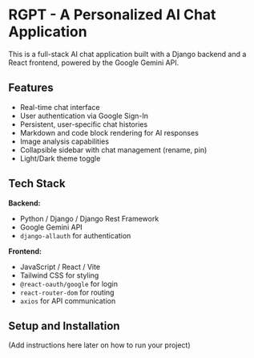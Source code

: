 # RGPT - A Personalized AI Chat Application

This is a full-stack AI chat application built with a Django backend and a React frontend, powered by the Google Gemini API.

## Features
-   Real-time chat interface
-   User authentication via Google Sign-In
-   Persistent, user-specific chat histories
-   Markdown and code block rendering for AI responses
-   Image analysis capabilities
-   Collapsible sidebar with chat management (rename, pin)
-   Light/Dark theme toggle

## Tech Stack
**Backend:**
-   Python / Django / Django Rest Framework
-   Google Gemini API
-   `django-allauth` for authentication

**Frontend:**
-   JavaScript / React / Vite
-   Tailwind CSS for styling
-   `@react-oauth/google` for login
-   `react-router-dom` for routing
-   `axios` for API communication

## Setup and Installation
(Add instructions here later on how to run your project)